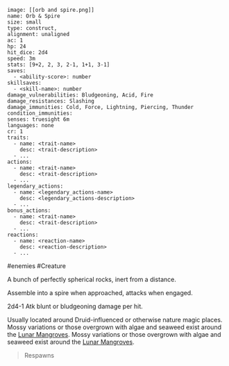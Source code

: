 ---
---


````statblock
image: [[orb and spire.png]]
name: Orb & Spire
size: small
type: construct,
alignment: unaligned
ac: 1
hp: 24
hit_dice: 2d4
speed: 3m
stats: [9+2, 2, 3, 2-1, 1+1, 3-1]
saves:
  - <ability-score>: number
skillsaves:
  - <skill-name>: number
damage_vulnerabilities: Bludgeoning, Acid, Fire
damage_resistances: Slashing
damage_immunities: Cold, Force, Lightning, Piercing, Thunder
condition_immunities: 
senses: truesight 6m 
languages: none
cr: 1
traits:
  - name: <trait-name>
    desc: <trait-description>
  - ...
actions:
  - name: <trait-name>
    desc: <trait-description>
  - ...
legendary_actions:
  - name: <legendary_actions-name>
    desc: <legendary_actions-description>
  - ...
bonus_actions:
  - name: <trait-name>
    desc: <trait-description>
  - ...
reactions:
  - name: <reaction-name>
    desc: <reaction-description>
  - ...
````

\#enemies #Creature

A bunch of perfectly spherical rocks, inert from a distance.

Assemble into a spire when approached, attacks when engaged.

2d4-1 Atk blunt or bludgeoning damage per hit.

Usually located around Druid-influenced or otherwise nature magic places.
Mossy variations or those overgrown with algae and seaweed exist around the [Lunar Mangroves](..\..\Realms\Utuw%20System\Schi\Servilia\Regions\Sea%20Major\Astral%20Ocean\Lunar%20Mangroves.md). 
Mossy variations or those overgrown with algae and seaweed exist around the [Lunar Mangroves](..\..\Realms\Utuw%20System\Schi\Servilia\Regions\Sea%20Major\Astral%20Ocean\Lunar%20Mangroves.md). 

 > 
 > Respawns
